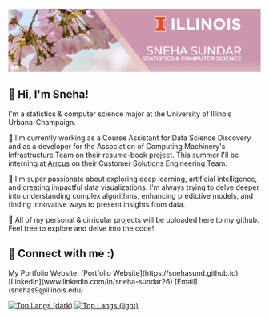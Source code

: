 ![image](https://github.com/snehasund/snehasund/blob/main/linkedin-banner-image-5.png)

<h2> 💌 Hi, I'm Sneha!</h2>

I'm a statistics & computer science major at the University of Illinois Urbana-Champaign.

🦋 I'm currently working as a Course Assistant for Data Science Discovery and as a developer for the Association of Computing Machinery's Infrastructure Team on their resume-book project. This summer I'll be interning at [Arrcus](https://www.arrcus.com) on their Customer Solutions Engineering Team.

💭 I'm super passionate about exploring deep learning, artificial intelligence, and creating impactful data visualizations. I'm always trying to delve deeper into understanding complex algorithms, enhancing predictive models, and finding innovative ways to present insights from data.

🎀 All of my personal & cirricular projects will be uploaded here to my github. Feel free to explore and delve into the code!

<h2> 🔗 Connect with me :) </h2>
My Portfolio Website: [Portfolio Website](https://snehasund.github.io)
[LinkedIn](www.linkedin.com/in/sneha-sundar26)
[Email](snehas9@illinois.edu)




[![Top Langs (dark)](https://github-readme-stats-git-masterrstaa-rickstaa.vercel.app/api/top-langs/?username=snehasund&theme=transparent&text_color=ffffff&title_color=ffffff&langs_count=8&size_weight=0.3&count_weight=0.7&layout=compact#gh-dark-mode-only)](https://github.com/anuraghazra/github-readme-stats#gh-dark-mode-only)
[![Top Langs (light)](https://github-readme-stats-git-masterrstaa-rickstaa.vercel.app/api/top-langs/?username=snehasund&theme=transparent&text_color=000000&title_color=000000&langs_count=8&size_weight=0.3&count_weight=0.7&layout=compact#gh-light-mode-only)](https://github.com/anuraghazra/github-readme-stats#gh-light-mode-only)






<!--
**snehasund/snehasund** is a ✨ _special_ ✨ repository because its `README.md` (this file) appears on your GitHub profile.

Here are some ideas to get you started:

- 🔭 I’m currently working on ...
- 🌱 I’m currently learning ...
- 👯 I’m looking to collaborate on ...
- 🤔 I’m looking for help with ...
- 💬 Ask me about ...
- 📫 How to reach me: ...
- 😄 Pronouns: ...
- ⚡ Fun fact: ...
-->
